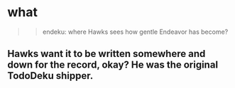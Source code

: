 # what

>>endeku: where Hawks sees how gentle Endeavor has become?

Hawks want it to be written somewhere and down for the record, okay? He was the original TodoDeku shipper.
-
